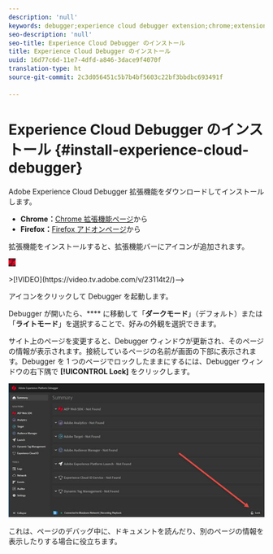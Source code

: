 ```yaml
---
description: 'null'
keywords: debugger;experience cloud debugger extension;chrome;extension;install
seo-description: 'null'
seo-title: Experience Cloud Debugger のインストール
title: Experience Cloud Debugger のインストール
uuid: 16d77c6d-11e7-4dfd-a846-3dace9f4070f
translation-type: ht
source-git-commit: 2c3d056451c5b7b4bf5603c22bf3bbdbc693491f

---
```



# Experience Cloud Debugger のインストール {#install-experience-cloud-debugger}

Adobe Experience Cloud Debugger 拡張機能をダウンロードしてインストールします。

* **Chrome：**[Chrome 拡張機能ページ](https://chrome.google.com/webstore/detail/adobe-experience-cloud-de/ocdmogmohccmeicdhlhhgepeaijenapj)から
* **Firefox：**[Firefox アドオンページ](https://addons.mozilla.org/ja/firefox/addon/adobe-experience-platform-dbg/)から

拡張機能をインストールすると、拡張機能バーにアイコンが追加されます。

![](assets/start-icon.jpg)

<!-->>[!VIDEO](https://video.tv.adobe.com/v/23114t2/)-->

アイコンをクリックして Debugger を起動します。

Debugger が開いたら、**** に移動して「**ダークモード**」（デフォルト）または「**ライトモード**」を選択することで、好みの外観を選択できます。

サイト上のページを変更すると、Debugger ウィンドウが更新され、そのページの情報が表示されます。接続しているページの名前が画面の下部に表示されます。Debugger を 1 つのページでロックしたままにするには、Debugger ウィンドウの右下隅で **[!UICONTROL Lock]** をクリックします。

![](assets/lock.jpg)

これは、ページのデバッグ中に、ドキュメントを読んだり、別のページの情報を表示したりする場合に役立ちます。